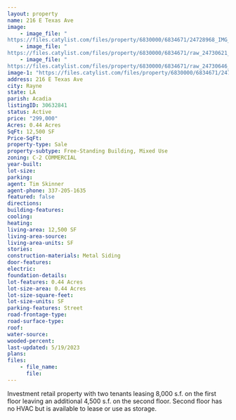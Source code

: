 ```yaml
---
layout: property
name: 216 E Texas Ave
image:
    - image_file: "https://files.catylist.com/files/property/6830000/6834671/24728968_IMG_4180.JPG"
    - image_file: "https://files.catylist.com/files/property/6830000/6834671/raw_24730621_Floor_Plan.pdf"
    - image_file: "https://files.catylist.com/files/property/6830000/6834671/raw_24730646_Assessor_s_Areial.pdf"
image-1: "https://files.catylist.com/files/property/6830000/6834671/24728977_Front_View.jpg"
address: 216 E Texas Ave
city: Rayne
state: LA
parish: Acadia
listingID: 30632841
status: Active
price: "299,000"
Acres: 0.44 Acres
SqFt: 12,500 SF
Price-SqFt:
property-type: Sale
property-subtype: Free-Standing Building, Mixed Use
zoning: C-2 COMMERCIAL
year-built:
lot-size:
parking:
agent: Tim Skinner
agent-phone: 337-205-1635
featured: false
directions:
building-features:
cooling:
heating:
living-area: 12,500 SF
living-area-source:
living-area-units: SF
stories:
construction-materials: Metal Siding
door-features:
electric:
foundation-details:
lot-features: 0.44 Acres
lot-size-area: 0.44 Acres
lot-size-square-feet:
lot-size-units: SF
parking-features: Street
road-frontage-type:
road-surface-type:
roof:
water-source:
wooded-percent:
last-updated: 5/19/2023
plans:
files:
    - file_name:
      file:
---
```

Investment retail property with two tenants leasing 8,000 s.f. on the first floor leaving an additional 4,500 s.f. on the second floor. Second floor has no HVAC but is available to lease or use as storage.
